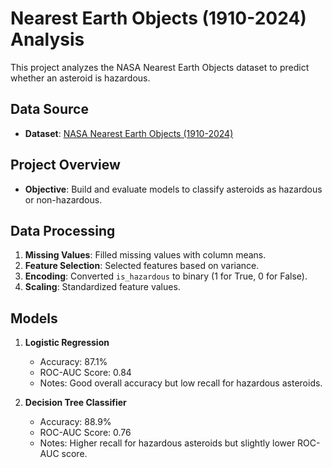 # Nearest Earth Objects (1910-2024) Analysis

This project analyzes the NASA Nearest Earth Objects dataset to predict whether an asteroid is hazardous.

## Data Source

- **Dataset**: [NASA Nearest Earth Objects (1910-2024)](https://www.kaggle.com/datasets/ivansher/nasa-nearest-earth-objects-1910-2024/data)

## Project Overview

- **Objective**: Build and evaluate models to classify asteroids as hazardous or non-hazardous.

## Data Processing

1. **Missing Values**: Filled missing values with column means.
2. **Feature Selection**: Selected features based on variance.
3. **Encoding**: Converted `is_hazardous` to binary (1 for True, 0 for False).
4. **Scaling**: Standardized feature values.

## Models

1. **Logistic Regression**
   - Accuracy: 87.1%
   - ROC-AUC Score: 0.84
   - Notes: Good overall accuracy but low recall for hazardous asteroids.

2. **Decision Tree Classifier**
   - Accuracy: 88.9%
   - ROC-AUC Score: 0.76
   - Notes: Higher recall for hazardous asteroids but slightly lower ROC-AUC score.
